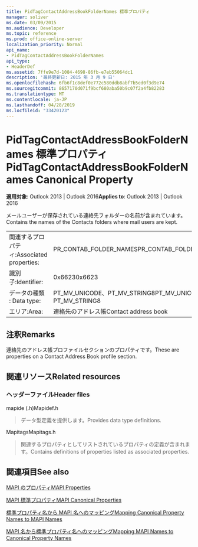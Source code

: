 ```yaml
---
title: PidTagContactAddressBookFolderNames 標準プロパティ
manager: soliver
ms.date: 03/09/2015
ms.audience: Developer
ms.topic: reference
ms.prod: office-online-server
localization_priority: Normal
api_name:
- PidTagContactAddressBookFolderNames
api_type:
- HeaderDef
ms.assetid: 7ffe9e7d-1084-4698-86fb-e7eb55064dc1
description: '最終更新日: 2015 年 3 月 9 日'
ms.openlocfilehash: 6fb6f1c8def0e772c580ddb8abf7b5ed0f3d9e74
ms.sourcegitcommit: 8657170d071f9bcf680aba50b9c07f2a4fb82283
ms.translationtype: MT
ms.contentlocale: ja-JP
ms.lasthandoff: 04/28/2019
ms.locfileid: "33420123"
---
```

# <a name="pidtagcontactaddressbookfoldernames-canonical-property"></a><span data-ttu-id="3a4fd-103">PidTagContactAddressBookFolderNames 標準プロパティ</span><span class="sxs-lookup"><span data-stu-id="3a4fd-103">PidTagContactAddressBookFolderNames Canonical Property</span></span>

  
  
<span data-ttu-id="3a4fd-104">**適用対象**: Outlook 2013 | Outlook 2016</span><span class="sxs-lookup"><span data-stu-id="3a4fd-104">**Applies to**: Outlook 2013 | Outlook 2016</span></span> 
  
<span data-ttu-id="3a4fd-105">メールユーザーが保存されている連絡先フォルダーの名前が含まれています。</span><span class="sxs-lookup"><span data-stu-id="3a4fd-105">Contains the names of the Contacts folders where mail users are kept.</span></span>
  
|||
|:-----|:-----|
|<span data-ttu-id="3a4fd-106">関連するプロパティ:</span><span class="sxs-lookup"><span data-stu-id="3a4fd-106">Associated properties:</span></span>  <br/> |<span data-ttu-id="3a4fd-107">PR_CONTAB_FOLDER_NAMES</span><span class="sxs-lookup"><span data-stu-id="3a4fd-107">PR_CONTAB_FOLDER_NAMES</span></span>  <br/> |
|<span data-ttu-id="3a4fd-108">識別子:</span><span class="sxs-lookup"><span data-stu-id="3a4fd-108">Identifier:</span></span>  <br/> |<span data-ttu-id="3a4fd-109">0x6623</span><span class="sxs-lookup"><span data-stu-id="3a4fd-109">0x6623</span></span>  <br/> |
|<span data-ttu-id="3a4fd-110">データの種類 : </span><span class="sxs-lookup"><span data-stu-id="3a4fd-110">Data type:</span></span>  <br/> |<span data-ttu-id="3a4fd-111">PT_MV_UNICODE、PT_MV_STRING8</span><span class="sxs-lookup"><span data-stu-id="3a4fd-111">PT_MV_UNICODE, PT_MV_STRING8</span></span>  <br/> |
|<span data-ttu-id="3a4fd-112">エリア:</span><span class="sxs-lookup"><span data-stu-id="3a4fd-112">Area:</span></span>  <br/> |<span data-ttu-id="3a4fd-113">連絡先のアドレス帳</span><span class="sxs-lookup"><span data-stu-id="3a4fd-113">Contact address book</span></span>  <br/> |
   
## <a name="remarks"></a><span data-ttu-id="3a4fd-114">注釈</span><span class="sxs-lookup"><span data-stu-id="3a4fd-114">Remarks</span></span>

<span data-ttu-id="3a4fd-115">連絡先のアドレス帳プロファイルセクションのプロパティです。</span><span class="sxs-lookup"><span data-stu-id="3a4fd-115">These are properties on a Contact Address Book profile section.</span></span>
  
## <a name="related-resources"></a><span data-ttu-id="3a4fd-116">関連リソース</span><span class="sxs-lookup"><span data-stu-id="3a4fd-116">Related resources</span></span>

### <a name="header-files"></a><span data-ttu-id="3a4fd-117">ヘッダーファイル</span><span class="sxs-lookup"><span data-stu-id="3a4fd-117">Header files</span></span>

<span data-ttu-id="3a4fd-118">mapide (.h)</span><span class="sxs-lookup"><span data-stu-id="3a4fd-118">Mapidef.h</span></span>
  
> <span data-ttu-id="3a4fd-119">データ型定義を提供します。</span><span class="sxs-lookup"><span data-stu-id="3a4fd-119">Provides data type definitions.</span></span>
    
<span data-ttu-id="3a4fd-120">Mapitags</span><span class="sxs-lookup"><span data-stu-id="3a4fd-120">Mapitags.h</span></span>
  
> <span data-ttu-id="3a4fd-121">関連するプロパティとしてリストされているプロパティの定義が含まれます。</span><span class="sxs-lookup"><span data-stu-id="3a4fd-121">Contains definitions of properties listed as associated properties.</span></span>
    
## <a name="see-also"></a><span data-ttu-id="3a4fd-122">関連項目</span><span class="sxs-lookup"><span data-stu-id="3a4fd-122">See also</span></span>



[<span data-ttu-id="3a4fd-123">MAPI のプロパティ</span><span class="sxs-lookup"><span data-stu-id="3a4fd-123">MAPI Properties</span></span>](mapi-properties.md)
  
[<span data-ttu-id="3a4fd-124">MAPI 標準プロパティ</span><span class="sxs-lookup"><span data-stu-id="3a4fd-124">MAPI Canonical Properties</span></span>](mapi-canonical-properties.md)
  
[<span data-ttu-id="3a4fd-125">標準プロパティ名から MAPI 名へのマッピング</span><span class="sxs-lookup"><span data-stu-id="3a4fd-125">Mapping Canonical Property Names to MAPI Names</span></span>](mapping-canonical-property-names-to-mapi-names.md)
  
[<span data-ttu-id="3a4fd-126">MAPI 名から標準プロパティ名へのマッピング</span><span class="sxs-lookup"><span data-stu-id="3a4fd-126">Mapping MAPI Names to Canonical Property Names</span></span>](mapping-mapi-names-to-canonical-property-names.md)

